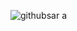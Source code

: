 ![githubsar](https://user-images.githubusercontent.com/103908450/205457804-99ed4ef2-e26a-41eb-bd4f-5162d5003884.png)
a
